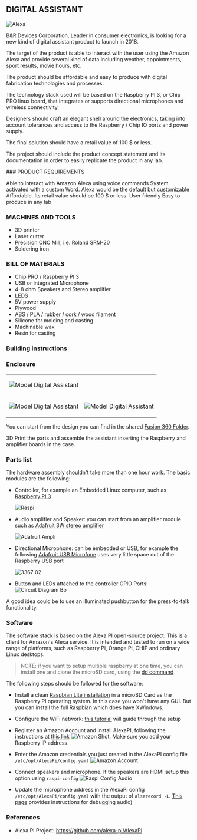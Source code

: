 
## DIGITAL ASSISTANT

![Alexa](assets/alexa.jpg)

B&R Devices Corporation, Leader in consumer electronics, is looking for a new kind of digital assistant product to launch in 2018.

The target of the product is able to interact with the user using the Amazon Alexa and provide several kind of data including weather, appointments, sport results, movie hours, etc.

The product should be affordable and easy to produce with digital fabrication technologies and processes.

The technology stack used will be based on the Raspberry PI 3, or Chip PRO linux board, that integrates or supports directional microphones and wireless connectivity.

Designers should craft an elegant shell around the electronics, taking into account tolerances and access to the Raspberry / Chip IO ports and power supply.

The final solution should have a retail value of 100 $ or less.

The project should include the product concept statement and its documentation in order to easily replicate the product in any lab.
<p style="page-break-after:always;"></p>
### PRODUCT REQUIREMENTS

Able to interact with Amazon Alexa using voice commands
System activated with a custom Word. Alexa would be the default but customizable
Affordable. Its retail value should be 100 $ or less.
User friendly
Easy to produce in any lab

### MACHINES AND TOOLS

- 3D printer
- Laser cutter
- Precision CNC Mill, i.e. Roland SRM-20 
- Soldering iron

### BILL OF MATERIALS

- Chip PRO / Raspberry PI 3
- USB or integrated Microphone
- 4-8 ohm Speakers and Stereo amplifier
- LEDS
- 5V power supply
- Plywood
- ABS / PLA / rubber / cork / wood filament
- Silicone for molding and casting
- Machinable wax
- Resin for casting

### Building instructions

### Enclosure

<table>
  <tr>
    <td colspan="2">
<p><img src="assets/render-digital-assistant.png" alt="Model Digital Assistant" title="" /></p>
    </td>
  </tr>
  <tr>
    <td>
<p><img src="assets/model-digital-assistant.png" alt="Model Digital Assistant" title="" /></p>
</td>
<td>
<p><img src="assets/model-digital-assistant2.png" alt="Model Digital Assistant" title="" /></p>  
</td>
</tr>
</table>

You can start from the design you can find in the shared [Fusion 360 Folder](http://a360.co/2eGPJqf).

3D Print the parts and assemble the assistant inserting the Raspberry and amplifier boards in the case.

### Parts list

The hardware assembly shouldn't take more than one hour work. The basic modules are the following:

- Controller, for example an Embedded Linux computer, such as [Raspberry PI 3](https://www.raspberrypi.org/products/raspberry-pi-3-model-b/)

  ![Raspi](assets/raspi.jpeg)

- Audio amplifier and Speaker: you can start from an amplifier module such as [Adafruit 3W stereo amplifier](https://www.adafruit.com/product/987)

  ![Adafruit Ampli](assets/adafruit-ampli.jpg)

- Directional Microphone: can be embedded or USB, for example the following
  [Adafruit USB Microfone](https://www.adafruit.com/product/3367) uses very little space out of the Raspberry USB port 
  
  ![3367 02](assets/3367-02.jpg)
- Button and LEDs attached to the controller GPIO Ports: ![Circuit Diagram Bb](assets/Circuit_diagram_bb.png)

A good idea could be to use an illuminated pushbutton for the press-to-talk functionality.


### Software

The software stack is based on the Alexa PI open-source project. This is a client for Amazon's Alexa service. It is intended and tested to run on a wide range of platforms, such as Raspberry Pi, Orange Pi, CHIP and ordinary Linux desktops.

>NOTE: if you want to setup multiple raspberry at one time, you can install one and clone the microSD card, using the [dd command](https://www.raspberrypi.org/forums/viewtopic.php?t=46911)

The following steps should be followed for the software:

- Install a clean [Raspbian Lite installation](https://downloads.raspberrypi.org/raspbian_lite_latest) in a microSD Card as the Raspberry PI operating system. In this case you won't have any GUI. But you can install the full Raspbian which does have XWindows.
- Configure the WiFi network: [this tutorial](https://learn.adafruit.com/adafruits-raspberry-pi-lesson-3-network-setup/setting-up-wifi-with-occidentalis) will guide through the setup
- Register an Amazon Account and Install AlexaPI, following the instructions at [this link](https://github.com/alexa-pi/AlexaPi/wiki/Installation) ![Amazon Shot](assets/amazon-shot.jpg). Make sure you add your Raspberry IP address. 

- Enter the Amazon credentials you just created in the AlexaPI config file `/etc/opt/AlexaPi/config.yaml` ![Amazon Account](assets/amazon-account.jpg)
- Connect speakers and microphone. If the speakers are HDMI setup this option using `raspi-config`
![Raspi Config Audio](assets/raspi-config-audio.png)
- Update the microphone address in the AlexaPi config `/etc/opt/AlexaPi/config.yaml` with the output of `alsarecord -L`.  [This page](https://github.com/alexa-pi/AlexaPi/wiki/Audio-setup-&-debugging) provides instructions for debugging audio)

### References

- Alexa PI Project: https://github.com/alexa-pi/AlexaPi